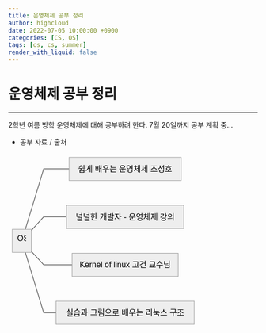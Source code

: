 ```yaml
---
title: 운영체제 공부 정리
author: highcloud
date: 2022-07-05 10:00:00 +0900
categories: [CS, OS]
tags: [os, cs, summer]
render_with_liquid: false
---
```


<h1 id="운영체제-공부-정리">운영체제 공부 정리</h1>
<hr>
<p>2학년 여름 방학 운영체제에 대해 공부하려 한다. 7월 20일까지 공부 계획 중…</p>
<ul>
<li>공부 자료 / 출처</li>
</ul>
<pre class=" language-mermaid"><svg id="mermaid-svg-gzjd7IssXJLlEPvA" width="100%" xmlns="http://www.w3.org/2000/svg" xmlns:xlink="http://www.w3.org/1999/xlink" height="352.875" style="max-width: 383.76043701171875px;" viewBox="0 0 383.76043701171875 352.875"><style>#mermaid-svg-gzjd7IssXJLlEPvA{font-family:"trebuchet ms",verdana,arial,sans-serif;font-size:16px;fill:#000000;}#mermaid-svg-gzjd7IssXJLlEPvA .error-icon{fill:#552222;}#mermaid-svg-gzjd7IssXJLlEPvA .error-text{fill:#552222;stroke:#552222;}#mermaid-svg-gzjd7IssXJLlEPvA .edge-thickness-normal{stroke-width:2px;}#mermaid-svg-gzjd7IssXJLlEPvA .edge-thickness-thick{stroke-width:3.5px;}#mermaid-svg-gzjd7IssXJLlEPvA .edge-pattern-solid{stroke-dasharray:0;}#mermaid-svg-gzjd7IssXJLlEPvA .edge-pattern-dashed{stroke-dasharray:3;}#mermaid-svg-gzjd7IssXJLlEPvA .edge-pattern-dotted{stroke-dasharray:2;}#mermaid-svg-gzjd7IssXJLlEPvA .marker{fill:#666;stroke:#666;}#mermaid-svg-gzjd7IssXJLlEPvA .marker.cross{stroke:#666;}#mermaid-svg-gzjd7IssXJLlEPvA svg{font-family:"trebuchet ms",verdana,arial,sans-serif;font-size:16px;}#mermaid-svg-gzjd7IssXJLlEPvA .label{font-family:"trebuchet ms",verdana,arial,sans-serif;color:#000000;}#mermaid-svg-gzjd7IssXJLlEPvA .cluster-label text{fill:#333;}#mermaid-svg-gzjd7IssXJLlEPvA .cluster-label span{color:#333;}#mermaid-svg-gzjd7IssXJLlEPvA .label text,#mermaid-svg-gzjd7IssXJLlEPvA span{fill:#000000;color:#000000;}#mermaid-svg-gzjd7IssXJLlEPvA .node rect,#mermaid-svg-gzjd7IssXJLlEPvA .node circle,#mermaid-svg-gzjd7IssXJLlEPvA .node ellipse,#mermaid-svg-gzjd7IssXJLlEPvA .node polygon,#mermaid-svg-gzjd7IssXJLlEPvA .node path{fill:#eee;stroke:#999;stroke-width:1px;}#mermaid-svg-gzjd7IssXJLlEPvA .node .label{text-align:center;}#mermaid-svg-gzjd7IssXJLlEPvA .node.clickable{cursor:pointer;}#mermaid-svg-gzjd7IssXJLlEPvA .arrowheadPath{fill:#333333;}#mermaid-svg-gzjd7IssXJLlEPvA .edgePath .path{stroke:#666;stroke-width:1.5px;}#mermaid-svg-gzjd7IssXJLlEPvA .flowchart-link{stroke:#666;fill:none;}#mermaid-svg-gzjd7IssXJLlEPvA .edgeLabel{background-color:white;text-align:center;}#mermaid-svg-gzjd7IssXJLlEPvA .edgeLabel rect{opacity:0.5;background-color:white;fill:white;}#mermaid-svg-gzjd7IssXJLlEPvA .cluster rect{fill:hsl(210,66.6666666667%,95%);stroke:#26a;stroke-width:1px;}#mermaid-svg-gzjd7IssXJLlEPvA .cluster text{fill:#333;}#mermaid-svg-gzjd7IssXJLlEPvA .cluster span{color:#333;}#mermaid-svg-gzjd7IssXJLlEPvA div.mermaidTooltip{position:absolute;text-align:center;max-width:200px;padding:2px;font-family:"trebuchet ms",verdana,arial,sans-serif;font-size:12px;background:hsl(-160,0%,93.3333333333%);border:1px solid #26a;border-radius:2px;pointer-events:none;z-index:100;}#mermaid-svg-gzjd7IssXJLlEPvA:root{--mermaid-font-family:"trebuchet ms",verdana,arial,sans-serif;}#mermaid-svg-gzjd7IssXJLlEPvA flowchart{fill:apa;}</style><g><g class="output"><g class="clusters"></g><g class="edgePaths"><g class="edgePath LS-OS LE-B" id="L-OS-B" style="opacity: 1;"><path class="path" d="M34.3627049205248,153.078125L71.47916793823242,31.359375L122.88541793823242,31.359375" marker-end="url(https://stackedit.io/app#arrowhead547)" style="fill:none"></path><defs><marker id="arrowhead547" viewBox="0 0 10 10" refX="9" refY="5" markerUnits="strokeWidth" markerWidth="8" markerHeight="6" orient="auto"><path d="M 0 0 L 10 5 L 0 10 z" class="arrowheadPath" style="stroke-width: 1; stroke-dasharray: 1, 0;"></path></marker></defs></g><g class="edgePath LS-OS LE-C" id="L-OS-C" style="opacity: 1;"><path class="path" d="M46.47916793823242,155.40623857005517L71.47916793823242,128.078125L117.54166793823242,128.078125" marker-end="url(https://stackedit.io/app#arrowhead548)" style="fill:none"></path><defs><marker id="arrowhead548" viewBox="0 0 10 10" refX="9" refY="5" markerUnits="strokeWidth" markerWidth="8" markerHeight="6" orient="auto"><path d="M 0 0 L 10 5 L 0 10 z" class="arrowheadPath" style="stroke-width: 1; stroke-dasharray: 1, 0;"></path></marker></defs></g><g class="edgePath LS-OS LE-D" id="L-OS-D" style="opacity: 1;"><path class="path" d="M46.47916793823242,197.46876142994483L71.47916793823242,224.796875L128.91666793823242,224.796875" marker-end="url(https://stackedit.io/app#arrowhead549)" style="fill:none"></path><defs><marker id="arrowhead549" viewBox="0 0 10 10" refX="9" refY="5" markerUnits="strokeWidth" markerWidth="8" markerHeight="6" orient="auto"><path d="M 0 0 L 10 5 L 0 10 z" class="arrowheadPath" style="stroke-width: 1; stroke-dasharray: 1, 0;"></path></marker></defs></g><g class="edgePath LS-OS LE-E" id="L-OS-E" style="opacity: 1;"><path class="path" d="M34.3627049205248,199.796875L71.47916793823242,321.515625L96.47916793823242,321.515625" marker-end="url(https://stackedit.io/app#arrowhead550)" style="fill:none"></path><defs><marker id="arrowhead550" viewBox="0 0 10 10" refX="9" refY="5" markerUnits="strokeWidth" markerWidth="8" markerHeight="6" orient="auto"><path d="M 0 0 L 10 5 L 0 10 z" class="arrowheadPath" style="stroke-width: 1; stroke-dasharray: 1, 0;"></path></marker></defs></g></g><g class="edgeLabels"><g class="edgeLabel" transform="" style="opacity: 1;"><g transform="translate(0,0)" class="label"><rect rx="0" ry="0" width="0" height="0"></rect><foreignObject width="0" height="0"><div xmlns="http://www.w3.org/1999/xhtml" style="display: inline-block; white-space: nowrap;"><span id="L-L-OS-B" class="edgeLabel L-LS-OS' L-LE-B"></span></div></foreignObject></g></g><g class="edgeLabel" transform="" style="opacity: 1;"><g transform="translate(0,0)" class="label"><rect rx="0" ry="0" width="0" height="0"></rect><foreignObject width="0" height="0"><div xmlns="http://www.w3.org/1999/xhtml" style="display: inline-block; white-space: nowrap;"><span id="L-L-OS-C" class="edgeLabel L-LS-OS' L-LE-C"></span></div></foreignObject></g></g><g class="edgeLabel" transform="" style="opacity: 1;"><g transform="translate(0,0)" class="label"><rect rx="0" ry="0" width="0" height="0"></rect><foreignObject width="0" height="0"><div xmlns="http://www.w3.org/1999/xhtml" style="display: inline-block; white-space: nowrap;"><span id="L-L-OS-D" class="edgeLabel L-LS-OS' L-LE-D"></span></div></foreignObject></g></g><g class="edgeLabel" transform="" style="opacity: 1;"><g transform="translate(0,0)" class="label"><rect rx="0" ry="0" width="0" height="0"></rect><foreignObject width="0" height="0"><div xmlns="http://www.w3.org/1999/xhtml" style="display: inline-block; white-space: nowrap;"><span id="L-L-OS-E" class="edgeLabel L-LS-OS' L-LE-E"></span></div></foreignObject></g></g></g><g class="nodes"><g class="node default" id="flowchart-OS-5946" transform="translate(27.23958396911621,176.4375)" style="opacity: 1;"><rect rx="0" ry="0" x="-19.23958396911621" y="-23.359375" width="38.47916793823242" height="46.71875" class="label-container"></rect><g class="label" transform="translate(0,0)"><g transform="translate(-9.239583969116211,-13.359375)"><foreignObject width="18.479167938232422" height="26.71875"><div xmlns="http://www.w3.org/1999/xhtml" style="display: inline-block; white-space: nowrap;">OS</div></foreignObject></g></g></g><g class="node default" id="flowchart-B-5947" transform="translate(236.11979293823242,31.359375)" style="opacity: 1;"><rect rx="0" ry="0" x="-113.234375" y="-23.359375" width="226.46875" height="46.71875" class="label-container"></rect><g class="label" transform="translate(0,0)"><g transform="translate(-103.234375,-13.359375)"><foreignObject width="206.46875" height="26.71875"><div xmlns="http://www.w3.org/1999/xhtml" style="display: inline-block; white-space: nowrap;">쉽게 배우는 운영체제 조성호</div></foreignObject></g></g></g><g class="node default" id="flowchart-C-5949" transform="translate(236.11979293823242,128.078125)" style="opacity: 1;"><rect rx="0" ry="0" x="-118.578125" y="-23.359375" width="237.15625" height="46.71875" class="label-container"></rect><g class="label" transform="translate(0,0)"><g transform="translate(-108.578125,-13.359375)"><foreignObject width="217.15625" height="26.71875"><div xmlns="http://www.w3.org/1999/xhtml" style="display: inline-block; white-space: nowrap;">널널한 개발자 - 운영체제 강의</div></foreignObject></g></g></g><g class="node default" id="flowchart-D-5951" transform="translate(236.11979293823242,224.796875)" style="opacity: 1;"><rect rx="0" ry="0" x="-107.203125" y="-23.359375" width="214.40625" height="46.71875" class="label-container"></rect><g class="label" transform="translate(0,0)"><g transform="translate(-97.203125,-13.359375)"><foreignObject width="194.40625" height="26.71875"><div xmlns="http://www.w3.org/1999/xhtml" style="display: inline-block; white-space: nowrap;">Kernel of linux 고건 교수님</div></foreignObject></g></g></g><g class="node default" id="flowchart-E-5953" transform="translate(236.11979293823242,321.515625)" style="opacity: 1;"><rect rx="0" ry="0" x="-139.640625" y="-23.359375" width="279.28125" height="46.71875" class="label-container"></rect><g class="label" transform="translate(0,0)"><g transform="translate(-129.640625,-13.359375)"><foreignObject width="259.28125" height="26.71875"><div xmlns="http://www.w3.org/1999/xhtml" style="display: inline-block; white-space: nowrap;">실습과 그림으로 배우는 리눅스 구조</div></foreignObject></g></g></g></g></g></g></svg></pre>

